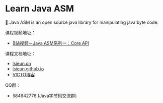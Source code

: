 # Learn Java ASM

:bug: Java ASM is an open source java library for manipulating java byte code.

课程视频地址：

- [B站视频－Java ASM系列一：Core API](https://space.bilibili.com/1321054247/channel/detail?cid=189917)

课程文档地址：

- [lsieun.cn](https://lsieun.cn/java/asm/java-asm-season-01.html)
- [lsieun.github.io](https://lsieun.github.io/java/asm/java-asm-season-01.html)
- [51CTO博客](https://blog.51cto.com/lsieun/2924583)

QQ群：

- 584642776 (Java字节码交流群)
